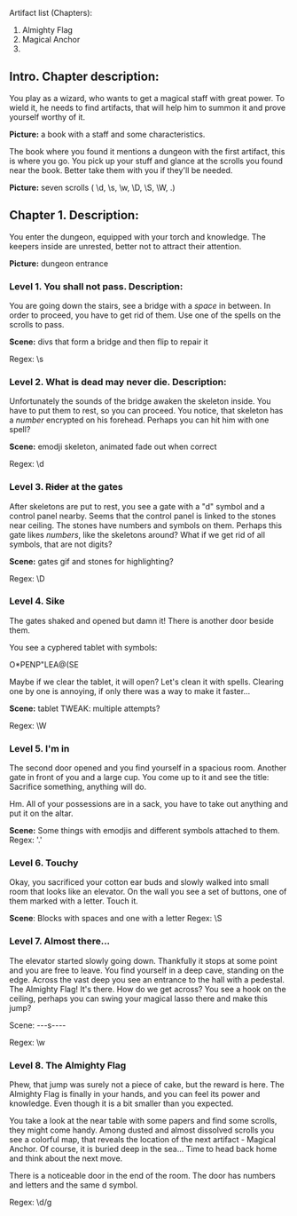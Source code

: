 Artifact list (Chapters):
1. Almighty Flag
2. Magical Anchor
3. 

## Intro. Chapter description:

You play as a wizard, who wants to get a magical staff with great power.
To wield it, he needs to find artifacts, that will help him to summon it and prove yourself
worthy of it.

**Picture:** a book with a staff and some characteristics.

The book where you found it mentions a dungeon with the first artifact, this is where you go.
You pick up your stuff and glance at the scrolls you found near the book. 
Better take them with you if they'll be needed.

**Picture:** seven scrolls ( \d, \s, \w, \D, \S, \W, .)

## Chapter 1. Description:

You enter the dungeon, equipped with your torch and knowledge. The keepers inside are unrested,
better not to attract their attention. 

**Picture:** dungeon entrance

### Level 1. You shall not pass. Description:

You are going down the stairs, see a bridge with a _space_ in between. In order to proceed, you 
have to get rid of them. Use one of the spells on the scrolls to pass.

**Scene:** divs that form a bridge and then flip to repair it

Regex: \s

### Level 2. What is dead may never die. Description:

Unfortunately the sounds of the bridge awaken the skeleton inside.
You have to put them to rest, so you can proceed. You notice,
that skeleton has a _number_ encrypted on his forehead. Perhaps
you can hit him with one spell?

**Scene:** emodji skeleton, animated fade out when correct

Regex: \d

### Level 3. ~~Rider~~ at the gates

After skeletons are put to rest, you see a gate with a "d" symbol and a control panel nearby.
Seems that the control panel is linked to the stones near ceiling.
The stones have numbers and symbols on them. Perhaps this gate likes 
_numbers_, like the skeletons around?
What if we get rid of all symbols, that are not digits?

**Scene:** gates gif and stones for highlighting?

Regex: \D

### Level 4. Sike

The gates shaked and opened but damn it! There is another door beside 
them. 

You see a cyphered tablet with symbols:

O*PENP"LEA@(SE

Maybe if we clear the tablet, it will open? 
Let's clean it with spells. Clearing one by one is annoying, if only there 
was a way to make it faster...

**Scene:** tablet
TWEAK: multiple attempts?

Regex: \W

### Level 5. I'm in

The second door opened and you find yourself in a spacious room. Another gate
in front of you and a large cup. You come up to it and see the title:
Sacrifice something, anything will do. 

Hm. All of your possessions are in a sack, you have to take out anything and
put it on the altar.

**Scene:** Some things with emodjis and different symbols attached to them.
Regex: '.'

### Level 6. Touchy

Okay, you sacrificed your cotton ear buds and slowly walked into small
room that looks like an elevator. On the wall you see a set of buttons,
one of them marked with a letter. Touch it. 

**Scene**: Blocks with spaces and one with a letter
Regex: \S

### Level 7. Almost there...

The elevator started slowly going down. Thankfully it stops at some point
and you are free to leave. You find yourself in a deep cave, standing on the edge.
Across the vast deep you see an entrance to the hall with a pedestal. The Almighty Flag!
It's there. How do we get across?
You see a hook on the ceiling, perhaps you can swing your magical lasso there
and make this jump?

Scene: ---s----

Regex: \w

### Level 8. The Almighty Flag
Phew, that jump was surely not a piece of cake, but the reward is here.
The Almighty Flag is finally in your hands, and you can feel its power and 
knowledge. Even though it is a bit smaller than you expected.

You take a look at the near table with some papers and find some scrolls,
they might come handy. Among dusted and almost dissolved scrolls you see 
a colorful map, that reveals the location of the next artifact - Magical
Anchor. Of course, it is buried deep in the sea...
Time to head back home and think about the next move.

There is a noticeable door in the end of the room. The door has
numbers and letters and the same d symbol.

Regex: \d/g